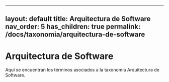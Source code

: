 
---
layout: default
title: Arquitectura de Software
nav_order: 5
has_children: true
permalink: /docs/taxonomia/arquitectura-de-software
---

# Arquitectura de Software

Aquí se encuentran los términos asociados a la taxonomía Arquitectura de Software.
